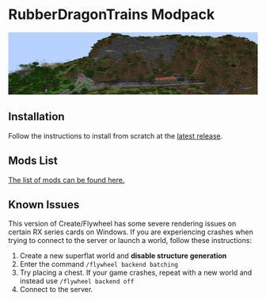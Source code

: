 # RubberDragonTrains Modpack

![modpack banner](banner.png)

## Installation

Follow the instructions to install from scratch at the [latest release].

## Mods List

[The list of mods can be found here.][mods]

## Known Issues

This version of Create/Flywheel has some severe rendering issues on certain RX series cards on Windows. If you are experiencing crashes when trying to connect to the server or launch a world, follow these instructions:

1. Create a new superflat world and **disable structure generation**
2. Enter the command `/flywheel backend batching`
3. Try placing a chest. If your game crashes, repeat with a new world and instead use `/flywheel backend off`
4. Connect to the server.

[Latest release]: https://github.com/HazmatDrone/RubberDragonTrains/releases/latest/
[Mods]: https://github.com/HazmatDrone/RubberDragonTrains/tree/master/.minecraft/mods
